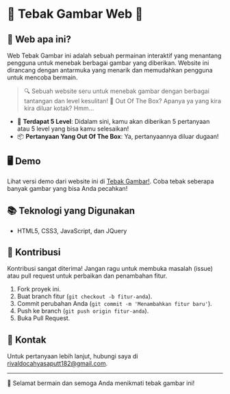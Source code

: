 # 🎨 Tebak Gambar Web 🎉

## 🎯 Web apa ini?

Web Tebak Gambar ini adalah sebuah permainan interaktif yang menantang pengguna untuk menebak berbagai gambar yang diberikan. Website ini dirancang dengan antarmuka yang menarik dan memudahkan pengguna untuk mencoba bermain.

> 🔍 Sebuah website seru untuk menebak gambar dengan berbagai tantangan dan level kesulitan!
> 🤯 Out Of The Box? Apanya ya yang kira kira diluar kotak? Hmm...

- 🌟 **Terdapat 5 Level**: Didalam sini, kamu akan diberikan 5 pertanyaan atau 5 level yang bisa kamu selesaikan!
- 📦 **Pertanyaan Yang Out Of The Box**: Ya, pertanyaannya diluar dugaan!

## 🖥️ Demo
Lihat versi demo dari website ini di [Tebak Gambar!](https://chyaaishere.github.io/tebakgambarr). Coba tebak seberapa banyak gambar yang bisa Anda pecahkan!

## 📚 Teknologi yang Digunakan
- HTML5, CSS3, JavaScript, dan JQuery

## 💬 Kontribusi

Kontribusi sangat diterima! Jangan ragu untuk membuka masalah (issue) atau pull request untuk perbaikan dan penambahan fitur.
1. Fork proyek ini.
2. Buat branch fitur (`git checkout -b fitur-anda`).
3. Commit perubahan Anda (`git commit -m 'Menambahkan fitur baru'`).
4. Push ke branch (`git push origin fitur-anda`).
5. Buka Pull Request.

## 📧 Kontak

Untuk pertanyaan lebih lanjut, hubungi saya di [rivaldocahyasaputt182@gmail.com](rivaldocahyasaputt182@gmail.com).

---

🎉 Selamat bermain dan semoga Anda menikmati tebak gambar ini!
